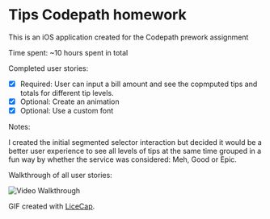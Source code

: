 # Tips Codepath homework

This is an iOS application created for the Codepath prework assignment 

Time spent: ~10 hours spent in total

Completed user stories:

 * [x] Required: User can input a bill amount and see the copmputed tips and totals for different tip levels.
 * [x] Optional: Create an animation
 * [x] Optional: Use a custom font
 
Notes:

I created the initial segmented selector interaction but decided it would be a better user experience to see all levels of tips at the same time grouped in a fun way by whether the service was considered: Meh, Good or Epic.

Walkthrough of all user stories:

![Video Walkthrough](anim_rotten_tomatoes.gif)

GIF created with [LiceCap](http://www.cockos.com/licecap/).

